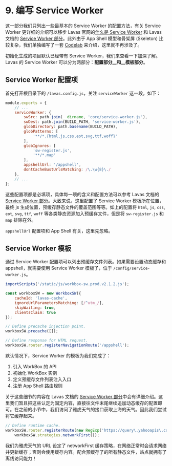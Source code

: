 # 9. 编写 Service Worker

这一部分我们只列出一些最基本的 Service Worker 的配置方法，有关 Service Worker 更详细的介绍可以移步 Lavas 官网的[什么是 Service Worker](https://lavas.baidu.com/doc/offline-and-cache-loading/service-worker/service-worker-introduction) 和 Lavas 文档的 [Service Worker 部分](/guide/v2/advanced/service-worker)。此外由于 App Shell 模型和骨架屏 (Skeleton) 比较复杂，我们单独编写了一套 [Codelab](/codelab/appshell/introduction) 来介绍，这里就不再涉及了。

初始化生成的项目默认已经带有 Service Worker，我们来查看一下加深了解。Lavas 的 Service Worker 可以分为两部分：__配置部分__和__模板部分__。

## Service Worker 配置项

首先打开根目录下的 `/lavas.config.js`，关注 `serviceWorker` 这一段，如下：

```javascript
module.exports = {
    // ...
    serviceWorker: {
        swSrc: path.join(__dirname, 'core/service-worker.js'),
        swDest: path.join(BUILD_PATH, 'service-worker.js'),
        globDirectory: path.basename(BUILD_PATH),
        globPatterns: [
            '**/*.{html,js,css,eot,svg,ttf,woff}'
        ],
        globIgnores: [
            'sw-register.js',
            '**/*.map'
        ],
        appshellUrl: '/appshell',
        dontCacheBustUrlsMatching: /\.\w{8}\./
    },
    // ...
};
```

这些配置项都是必填项，具体每一项的含义和配置方法可以参考 Lavas 文档的 [Service Worker 部分](/guide/v2/advanced/service-worker)。大致来说，这里配置了 Service Worker 模板所在位置，最终 js 生成位置，预缓存静态文件的覆盖范围等等。如上的配置将 `html`, `js`, `css`, `eot`, `svg`, `ttf`, `woff` 等各类静态资源加入预缓存文件，但是将 `sw-register.js` 和 `map` 排除在外。

`appshellUrl` 配置项和 App Shell 有关，这里先忽略。

## Service Worker 模板

通过 Service Worker 配置项可以列出预缓存文件列表。如果需要设置动态缓存和 appshell，就需要使用 Service Worker 模板了，位于 `/config/service-worker.js`。

```javascript
importScripts('/static/js/workbox-sw.prod.v2.1.2.js');

const workboxSW = new WorkboxSW({
    cacheId: 'lavas-cache',
    ignoreUrlParametersMatching: [/^utm_/],
    skipWaiting: true,
    clientsClaim: true
});

// Define precache injection point.
workboxSW.precache([]);

// Define response for HTML request.
workboxSW.router.registerNavigationRoute('/appshell');
```

默认情况下，Service Worker 的模板为我们完成了：

1. 引入 WorkBox 的 API
2. 初始化 WorkBox 实例
3. 定义预缓存文件列表注入入口
4. 注册 App Shell 路由规则

关于这些细节的内容在 Lavas 文档的 [Service Worker 部分](/guide/v2/advanced/service-worker)中会有详细介绍。这里我们暂且把这些认定为固定内容，直接往文件末尾继续追加动态缓存的配置即可。在之前的小节中，我们访问了雅虎天气的接口获取上海的天气。因此我们尝试将它缓存起来。

```javascript
// Define runtime cache.
workboxSW.router.registerRoute(new RegExp('https://query\.yahooapis\.com/v1/public/yql'),
    workboxSW.strategies.networkFirst());
```

我们为雅虎天气的 URL 设定了 networkFirst 缓存策略，在网络正常时会请求网络并更新缓存；否则会使用缓存内容。配合预缓存了的所有静态文件，站点就拥有了离线访问能力！
